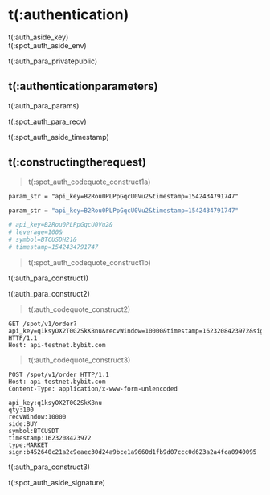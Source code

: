 # t(:authentication)
<aside class="notice">
t(:auth_aside_key)
</aside>

<aside class="notice">
t(:spot_auth_aside_env)
</aside>

t(:auth_para_privatepublic)

## t(:authenticationparameters)

t(:auth_para_params)

t(:spot_auth_para_recv)

<aside class="warning">
t(:spot_auth_aside_timestamp)
</aside>

## t(:constructingtherequest)
> t(:spot_auth_codequote_construct1a)

```console
param_str = "api_key=B2Rou0PLPpGqcU0Vu2&timestamp=1542434791747"
```
```python
param_str = "api_key=B2Rou0PLPpGqcU0Vu2&timestamp=1542434791747"

# api_key=B2Rou0PLPpGqcU0Vu2&
# leverage=100&
# symbol=BTCUSDH21&
# timestamp=1542434791747
```

> t(:spot_auth_codequote_construct1b)

t(:auth_para_construct1)
<div></div>

t(:auth_para_construct2)
> t(:auth_codequote_construct2)

```http
GET /spot/v1/order?api_key=q1ksyOX2T0G2SkK8nu&recvWindow=10000&timestamp=1623208423972&sign=b452640c21a2c9eaec30d24a9bce1a9660d1fb9d07ccc0d623a2a4fca0940095 HTTP/1.1
Host: api-testnet.bybit.com
```

> t(:auth_codequote_construct3)

```http
POST /spot/v1/order HTTP/1.1
Host: api-testnet.bybit.com
Content-Type: application/x-www-form-unlencoded

api_key:q1ksyOX2T0G2SkK8nu
qty:100
recvWindow:10000
side:BUY
symbol:BTCUSDT
timestamp:1623208423972
type:MARKET
sign:b452640c21a2c9eaec30d24a9bce1a9660d1fb9d07ccc0d623a2a4fca0940095

```

t(:auth_para_construct3)

<aside class="notice">
t(:spot_auth_aside_signature)
</aside>

<!--
### Examples of the Signature Algorithm

* [C#](https://github.com/bybit-exchange/bybit-official-api-docs/blob/master/en/example/Encryption.cs)
* [Python](https://github.com/bybit-exchange/bybit-official-api-docs/blob/master/en/example/Encryption.py)
* [C++](https://github.com/bybit-exchange/bybit-official-api-docs/blob/master/en/example/Encryption.cpp)
* [Go](https://github.com/bybit-exchange/bybit-official-api-docs/blob/master/en/example/Encryption.go)
* [PHP](https://github.com/bybit-exchange/bybit-official-api-docs/blob/master/en/example/Encryption.php)
-->


<script>
function copyStringToClipboard (endpoint) {
  var str = document.getElementById(endpoint).innerText;
  // remove whitespace
  var str = str.replace(/ /g,"");
  // Create new element
  var el = document.createElement("textarea");
  // Set value (string to be copied)
  el.value = str;
  // Set non-editable to avoid focus and move outside of view
  el.setAttribute("readonly", "");
  el.style = {position: "absolute", left: "-9999px"};
  document.body.appendChild(el);
  // Select text inside element
  el.select();
  // Copy text to clipboard
  document.execCommand("copy");
  // Remove temporary element
  document.body.removeChild(el);
}
</script>
